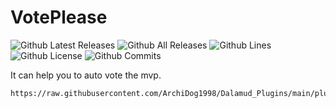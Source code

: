 # VotePlease

![Github Latest Releases](https://img.shields.io/github/downloads/ArchiDog1998/VotePlease/latest/total.svg?style=for-the-badge)
![Github All Releases](https://img.shields.io/github/downloads/ArchiDog1998/VotePlease/total.svg?style=for-the-badge)
![Github Lines](https://img.shields.io/tokei/lines/github/ArchiDog1998/VotePlease?style=for-the-badge)
![Github License](https://img.shields.io/github/license/ArchiDog1998/VotePlease.svg?label=License&style=for-the-badge)
![Github Commits](https://img.shields.io/github/commits-since/ArchiDog1998/VotePlease/latest/main?style=for-the-badge)

It can help you to auto vote the mvp.

```
https://raw.githubusercontent.com/ArchiDog1998/Dalamud_Plugins/main/pluginmaster.json
```